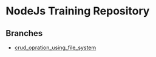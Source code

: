 # NodeJs Training Repository

## Branches
- [crud_opration_using_file_system](https://github.com/Yash-Varmora/NodeJs_Training/tree/crud_opration_using_file_system)
